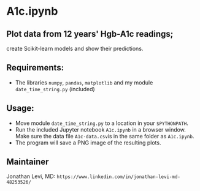 # A1c.ipynb

## Plot data from 12 years' Hgb-A1c readings;
create Scikit-learn models and show their predictions.

## Requirements:
* The libraries `numpy`, `pandas`, `matplotlib` and my module `date_time_string.py` (included)

## Usage:
* Move module `date_time_string.py` to a location in your `$PYTHONPATH`.
* Run the included Jupyter notebook `A1c.ipynb` in a browser window. Make sure the data file `A1c-data.csv`is in the same folder as `A1c.ipynb`.
* The program will save a PNG image of the resulting plots.

## Maintainer
Jonathan Levi, MD: `https://www.linkedin.com/in/jonathan-levi-md-48253526/`
